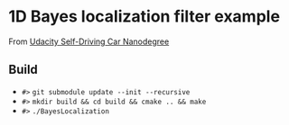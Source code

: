 # 1D Bayes localization filter example

From [Udacity Self-Driving Car Nanodegree](https://udacity.com/course/self-driving-car-engineer-nanodegree--nd013)

## Build
- `#>` `git submodule update --init --recursive`
- `#>` `mkdir build && cd build && cmake .. && make`
- `#>` `./BayesLocalization`
